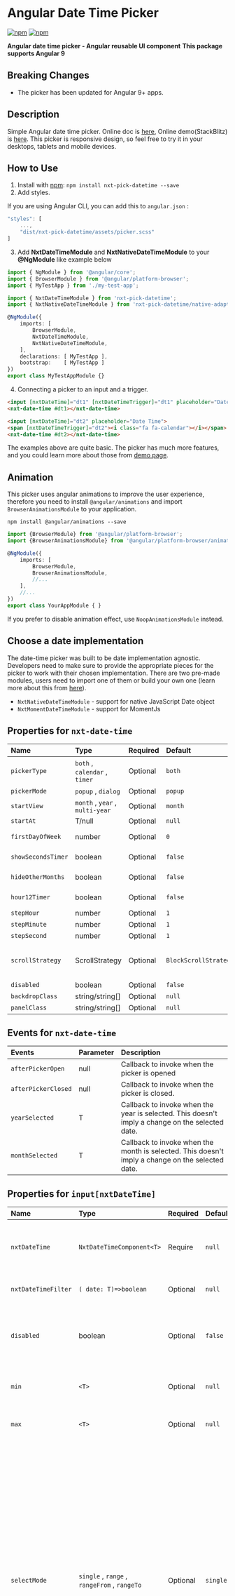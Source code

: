 # Angular Date Time Picker

[![npm](https://img.shields.io/npm/v/nxt-pick-datetime.svg?maxAge=2592000?style=flat-square)](https://www.npmjs.com/package/nxt-pick-datetime)
[![npm](https://img.shields.io/npm/dm/nxt-pick-datetime.svg)](https://www.npmjs.com/package/nxt-pick-datetime)

**Angular date time picker - Angular reusable UI component**
**This package supports Angular 9**

## Breaking Changes

-   The picker has been updated for Angular 9+ apps.

## Description

Simple Angular date time picker. Online doc is [here](https://daniel-projects.firebaseapp.com/nxtng/date-time-picker), Online demo(StackBlitz) is [here](https://stackblitz.com/github/DanielYKPan/nxt-examples/tree/date-time-picker).
This picker is responsive design, so feel free to try it in your desktops, tablets and mobile devices.

## How to Use

1.  Install with [npm](https://www.npmjs.com): `npm install nxt-pick-datetime --save` 
2.  Add styles.

If you are using Angular CLI, you can add this to `angular.json` : 

```js
"styles": [
    ...,
    "dist/nxt-pick-datetime/assets/picker.scss"
]
```

3.  Add **NxtDateTimeModule** and **NxtNativeDateTimeModule** to your **@NgModule** like example below

```typescript
import { NgModule } from '@angular/core';
import { BrowserModule } from '@angular/platform-browser';
import { MyTestApp } from './my-test-app';

import { NxtDateTimeModule } from 'nxt-pick-datetime';
import { NxtNativeDateTimeModule } from 'nxt-pick-datetime/native-adapter';

@NgModule({
    imports: [ 
        BrowserModule, 
        NxtDateTimeModule, 
        NxtNativeDateTimeModule,
    ],
    declarations: [ MyTestApp ],
    bootstrap:    [ MyTestApp ]
})
export class MyTestAppModule {}
```

4.  Connecting a picker to an input and a trigger.

```html
<input [nxtDateTime]="dt1" [nxtDateTimeTrigger]="dt1" placeholder="Date Time">
<nxt-date-time #dt1></nxt-date-time>
```

```html
<input [nxtDateTime]="dt2" placeholder="Date Time">
<span [nxtDateTimeTrigger]="dt2"><i class="fa fa-calendar"></i></span>
<nxt-date-time #dt2></nxt-date-time>
```

The examples above are quite basic. The picker has much more features, 
and you could learn more about those from [demo page](https://danielykpan.github.io/date-time-picker/).

## Animation

This picker uses angular animations to improve the user experience, 
therefore you need to install `@angular/animations` and import `BrowserAnimationsModule` to your application.

    npm install @angular/animations --save

```typescript
import {BrowserModule} from '@angular/platform-browser';
import {BrowserAnimationsModule} from '@angular/platform-browser/animations';

@NgModule({
    imports: [
        BrowserModule,
        BrowserAnimationsModule,
        //...
    ],
    //...
})
export class YourAppModule { }
```

If you prefer to disable animation effect, use `NoopAnimationsModule` instead.

## Choose a date implementation

The date-time picker was built to be date implementation agnostic.
Developers need to make sure to provide the appropriate pieces for the picker to work with their chosen implementation.
There are two pre-made modules, users need to import one of them or build your own one (learn more about this from [here](https://danielykpan.github.io/date-time-picker/#locale-formats)).

-   `NxtNativeDateTimeModule` - support for native JavaScript Date object
-   `NxtMomentDateTimeModule` - support for MomentJs

## Properties for `nxt-date-time`

| Name               | Type                            | Required | Default               | Description                                                                                                                                    |
| :----------------- | :------------------------------ | :------- | :-------------------- | :--------------------------------------------------------------------------------------------------------------------------------------------- |
| `pickerType`       | `both` , `calendar` , `timer`   | Optional | `both`                | Set the type of the dateTime picker. `both` : show both calendar and timer, `calendar` : only show calendar, `timer` : only show timer.        |
| `pickerMode`       | `popup` , `dialog`              | Optional | `popup`               | The style the picker would open as.                                                                                                            |
| `startView`        | `month` , `year` , `multi-year` | Optional | `month`               | The view that the calendar should start in.                                                                                                    |
| `startAt`          | T/null                          | Optional | `null`                | The moment to open the picker to initially.                                                                                                    |
| `firstDayOfWeek`   | number                          | Optional | `0`                   | Set the first day of week. Valid value is from 0 to 6.0: Sunday ~ 6: Saturday                                                                  |
| `showSecondsTimer` | boolean                         | Optional | `false`               | When specify it to true, it would show a timer to configure the second's value                                                                 |
| `hideOtherMonths`  | boolean                         | Optional | `false`               | Whether to hide dates in other months at the start or end of the current month                                                                 |
| `hour12Timer`      | boolean                         | Optional | `false`               | When specify it to true, the timer would be in hour12 format mode                                                                              |
| `stepHour`         | number                          | Optional | `1`                   | Hours to change per step.                                                                                                                      |
| `stepMinute`       | number                          | Optional | `1`                   | Minutes to change per step.                                                                                                                    |
| `stepSecond`       | number                          | Optional | `1`                   | Seconds to change per step.                                                                                                                    |
| `scrollStrategy`   | ScrollStrategy                  | Optional | `BlockScrollStrategy` | Define the scroll strategy when the picker is open. Learn more this from <https://material.angular.io/cdk/overlay/overview#scroll-strategies>. |
| `disabled`         | boolean                         | Optional | `false`               | When specify to true, it would disable the picker.                                                                                             |
| `backdropClass`    | string/string\[]                | Optional | `null`                | Custom class for the picker backdrop.                                                                                                          |
| `panelClass`       | string/string\[]                | Optional | `null`                | Custom class for the picker overlay panel.                                                                                                     |

## Events for `nxt-date-time`

| Events              | Parameter | Description                                                                                      |
| :------------------ | :-------- | :----------------------------------------------------------------------------------------------- |
| `afterPickerOpen`   | null      | Callback to invoke when the picker is opened                                                     |
| `afterPickerClosed` | null      | Callback to invoke when the picker is closed.                                                    |
| `yearSelected`      | T         | Callback to invoke when the year is selected. This doesn't imply a change on the selected date.  |
| `monthSelected`     | T         | Callback to invoke when the month is selected. This doesn't imply a change on the selected date. |

## Properties for `input[nxtDateTime]`

| Name                | Type                                         | Required | Default  | Description                                                                                                                                                                                                                                                                                                                            |
| :------------------ | :------------------------------------------- | :------- | :------- | :------------------------------------------------------------------------------------------------------------------------------------------------------------------------------------------------------------------------------------------------------------------------------------------------------------------------------------- |
| `nxtDateTime`       | `NxtDateTimeComponent<T>`                    | Require  | `null`   | The date time picker that this input is associated with.                                                                                                                                                                                                                                                                               |
| `nxtDateTimeFilter` | `( date: T)=>boolean `                       | Optional | `null`   | A function to filter date time.                                                                                                                                                                                                                                                                                                        |
| `disabled`          | boolean                                      | Optional | `false`  | When specify to true, it would disable the picker's input.                                                                                                                                                                                                                                                                             |
| `min`               | `<T>`                                        | Optional | `null`   | The minimum valid date time.                                                                                                                                                                                                                                                                                                           |
| `max`               | `<T>`                                        | Optional | `null`   | The maximum valid date time.                                                                                                                                                                                                                                                                                                           |
| `selectMode`        | `single` , `range` , `rangeFrom` , `rangeTo` | Optional | `single` | Specify the picker's select mode. `single` : a single value allowed, `range` : allow users to select a range of date-time, `rangeFrom` : the input would only show the 'from' value and the picker could only selects 'from' value, `rangeTo` : the input would only show the 'to' value and the picker could only selects 'to' value. |
| `rangeSeparator`    | string                                       | Optional | `~`      | The character to separate the 'from' and 'to' in input value in range selectMode.                                                                                                                                                                                                                                                      |

## Events for `input[nxtDateTime]`

| Events           | Parameter                                                              | Description                                                                         |
| :--------------- | :--------------------------------------------------------------------- | :---------------------------------------------------------------------------------- |
| `dateTimeChange` | source: NxtDateTimeInput, value: input value, input: the input element | Callback to invoke when `change` event is fired on this `<input [nxtDateTime]>`     |
| `dateTimeInput`  | source: NxtDateTimeInput, value: input value, input: the input element | Callback to invoke when an `input` event is fired on this `<input [nxtDateTime]>` . |

## Properties for `[nxtDateTimeTrigger]`

| Name                 | Type                      | Required | Default | Description                                                |
| :------------------- | :------------------------ | :------- | :------ | :--------------------------------------------------------- |
| `nxtDateTimeTrigger` | `NxtDateTimeComponent<T>` | Require  | `null`  | The date time picker that this trigger is associated with. |
| `disabled`           | boolean                   | Optional | `false` | When specify to true, it would disable the trigger.        |

## Properties for `[nxtDateTimeTrigger]`

| Name                 | Type                      | Required | Default | Description                                                |
| :------------------- | :------------------------ | :------- | :------ | :--------------------------------------------------------- |
| `nxtDateTimeTrigger` | `NxtDateTimeComponent<T>` | Require  | `null`  | The date time picker that this trigger is associated with. |
| `disabled`           | boolean                   | Optional | `false` | When specify to true, it would disable the trigger.        |

## Properties for `nxt-date-time-inline`

| Name                | Type                                         | Required | Default  | Description                                                                                                                                                                                                                                                                                                                            |
| :------------------ | :------------------------------------------- | :------- | :------- | :------------------------------------------------------------------------------------------------------------------------------------------------------------------------------------------------------------------------------------------------------------------------------------------------------------------------------------- |
| `pickerType`        | `both` , `calendar` , `timer`                | Optional | `both`   | Set the type of the dateTime picker. `both` : show both calendar and timer, `calendar` : only show calendar, `timer` : only show timer.                                                                                                                                                                                                |
| `startView`         | `month` , `year` , `multi-year`              | Optional | `month`  | The view that the calendar should start in.                                                                                                                                                                                                                                                                                            |
| `startAt`           | T/null                                       | Optional | `null`   | The moment to open the picker to initially.                                                                                                                                                                                                                                                                                            |
| `firstDayOfWeek`    | number                                       | Optional | `0`      | Set the first day of week. Valid value is from 0 to 6.0: Sunday ~ 6: Saturday                                                                                                                                                                                                                                                          |
| `showSecondsTimer`  | boolean                                      | Optional | `false`  | When specify it to true, it would show a timer to configure the second's value                                                                                                                                                                                                                                                         |
| `hideOtherMonths`   | boolean                                      | Optional | `false`  | Whether to hide dates in other months at the start or end of the current month                                                                                                                                                                                                                                                         |
| `hour12Timer`       | boolean                                      | Optional | `false`  | When specify it to true, the timer would be in hour12 format mode                                                                                                                                                                                                                                                                      |
| `stepHour`          | number                                       | Optional | `1`      | Hours to change per step.                                                                                                                                                                                                                                                                                                              |
| `stepMinute`        | number                                       | Optional | `1`      | Minutes to change per step.                                                                                                                                                                                                                                                                                                            |
| `stepSecond`        | number                                       | Optional | `1`      | Seconds to change per step.                                                                                                                                                                                                                                                                                                            |
| `disabled`          | boolean                                      | Optional | `false`  | When specify to true, it would disable the picker.                                                                                                                                                                                                                                                                                     |
| `nxtDateTimeFilter` | `( date: T)=>boolean `                       | Optional | `null`   | A function to filter date time.                                                                                                                                                                                                                                                                                                        |
| `min`               | `<T>`                                        | Optional | `null`   | The minimum valid date time.                                                                                                                                                                                                                                                                                                           |
| `max`               | `<T>`                                        | Optional | `null`   | The maximum valid date time.                                                                                                                                                                                                                                                                                                           |
| `selectMode`        | `single` , `range` , `rangeFrom` , `rangeTo` | Optional | `single` | Specify the picker's select mode. `single` : a single value allowed, `range` : allow users to select a range of date-time, `rangeFrom` : the input would only show the 'from' value and the picker could only selects 'from' value, `rangeTo` : the input would only show the 'to' value and the picker could only selects 'to' value. |

## Localization and DateTime Format

Localization for different languages and formats is defined by `NXT_DATE_TIME_LOCALE` and `NXT_DATE_TIME_FORMATS` . You could learn more about this from [here](https://danielykpan.github.io/date-time-picker#locale-formats).

## Dependencies

none

## Demo

-   Online doc is [here](https://daniel-projects.firebaseapp.com/nxtng/date-time-picker)
-   Online demo(StackBlitz) is [here](https://stackblitz.com/github/DanielYKPan/nxt-examples/tree/date-time-picker)

## License

-   License: MIT

## Author

**Daniel YK Pan**
